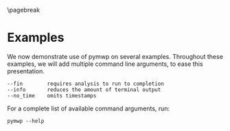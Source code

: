 \pagebreak

# Examples

We now demonstrate use of pymwp on several examples.
Throughout these examples, we will add multiple command line arguments, to ease this presentation.

```
--fin        requires analysis to run to completion
--info       reduces the amount of terminal output 
--no_time    omits timestamps
```

For a complete list of available command arguments, run:

```
pymwp --help
```